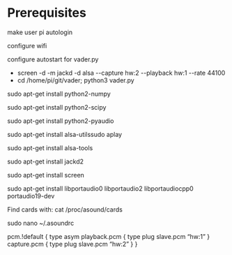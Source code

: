 # Prerequisites

make user pi autologin

configure wifi

configure autostart for vader.py
* screen -d -m jackd -d alsa --capture hw:2 --playback hw:1 --rate 44100
* cd /home/pi/git/vader; python3 vader.py

sudo apt-get install python2-numpy

sudo apt-get install python2-scipy

sudo apt-get install python2-pyaudio

sudo apt-get install alsa-utilssudo aplay 

sudo apt-get install alsa-tools

sudo apt-get install jackd2

sudo apt-get install screen

sudo apt-get install libportaudio0 libportaudio2 libportaudiocpp0 portaudio19-dev

Find cards with:	cat /proc/asound/cards 

sudo nano ~/.asoundrc

pcm.!default { 
    type asym playback.pcm { type plug slave.pcm “hw:1” }
    capture.pcm { type plug slave.pcm “hw:2” }
    }